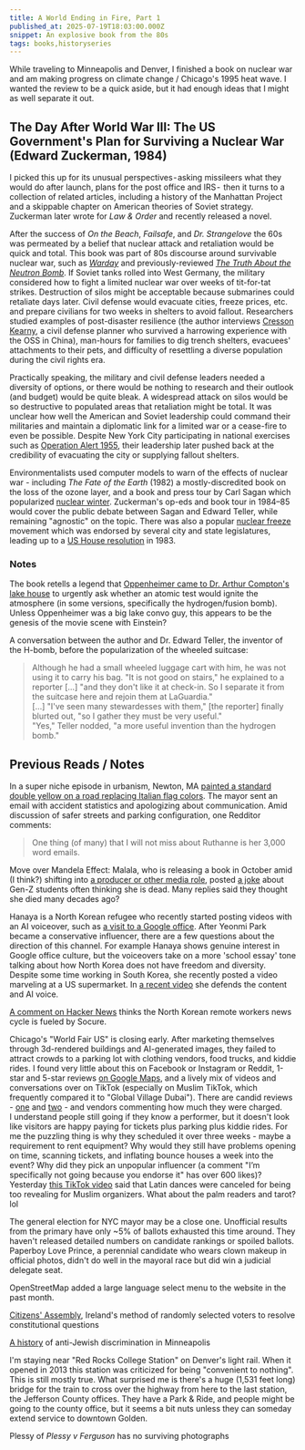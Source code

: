 ```yaml
---
title: A World Ending in Fire, Part 1
published_at: 2025-07-19T18:03:00.000Z
snippet: An explosive book from the 80s
tags: books,historyseries
---
```


While traveling to Minneapolis and Denver, I finished a book on nuclear war and am making progress on climate change / Chicago's 1995 heat wave. I wanted the review to be a quick aside, but it had enough ideas that I might as well separate it out.

## The Day After World War III: The US Government's Plan for Surviving a Nuclear War (Edward Zuckerman, 1984)

I picked this up for its unusual perspectives - asking missileers what they would do after launch, plans for the post office and IRS -  then it turns to a collection of related articles, including a history of the Manhattan Project and a skippable chapter on American theories of Soviet strategy. Zuckerman later wrote for *Law & Order* and recently released a novel.

After the success of *On the Beach*, *Failsafe*, and *Dr. Strangelove* the 60s was permeated by a belief that nuclear attack and retaliation would be quick and total. This book was part of 80s discourse around survivable nuclear war, such as [*Warday*](https://en.wikipedia.org/wiki/Warday) and previously-reviewed [*The Truth About the Neutron Bomb*](https://medium.com/@mapmeld/reading-blog-august-2022-77728d056b00). If Soviet tanks rolled into West Germany, the military considered how to fight a limited nuclear war over weeks of tit-for-tat strikes. Destruction of silos might be acceptable because submarines could retaliate days later. Civil defense would evacuate cities, freeze prices, etc. and prepare civilians for two weeks in shelters to avoid fallout.  Researchers studied examples of post-disaster resilience (the author interviews [Cresson Kearny](https://www.oism.org/nwss/s73p909.htm), a civil defense planner who survived a harrowing experience with the OSS in China), man-hours for families to dig trench shelters, evacuees' attachments to their pets, and difficulty of resettling a diverse population during the civil rights era.

Practically speaking, the military and civil defense leaders needed a diversity of options, or there would be nothing to research and their outlook (and budget) would be quite bleak. A widespread attack on silos would be so destructive to populated areas that retaliation might be total. It was unclear how well the American and Soviet leadership could command their militaries and maintain a diplomatic link for a limited war or a cease-fire to even be possible.  Despite New York City participating in national exercises such as [Operation Alert 1955](https://www.zinnedproject.org/news/tdih/nuclear-attack-drill-protest), their leadership later pushed back at the credibility of  evacuating the city or supplying fallout shelters.

Environmentalists used computer models to warn of the effects of nuclear war - including *The Fate of the Earth* (1982) a mostly-discredited book on the loss of the ozone layer, and a book and press tour by Carl Sagan which popularized [nuclear winter](https://www.youtube.com/watch?v=ihNf25Qjkic). Zuckerman's op-eds and book tour in 1984–85 would cover the public debate between Sagan and Edward Teller, while remaining "agnostic" on the topic. There was also a popular [nuclear freeze](https://www.armscontrol.org/act/2010-12/nuclear-freeze-and-its-impact) movement which was endorsed by several city and state legislatures, leading up to a [US House resolution](https://www.reaganlibrary.gov/archives/speech/statement-action-house-representatives-nuclear-arms-freeze-resolution) in 1983.

### Notes

The book retells a legend that [Oppenheimer came to Dr. Arthur Compton's lake house](https://www.9and10news.com/2023/07/21/northern-michigan-played-a-small-role-in-oppenheimer-manhattan-project/) to urgently ask whether an atomic test would ignite the atmosphere (in some versions, specifically the hydrogen/fusion bomb). Unless Oppenheimer was a big lake convo guy, this appears to be the genesis of the movie scene with Einstein?

A conversation between the author and Dr. Edward Teller, the inventor of the H-bomb, before the popularization of the wheeled suitcase:

> Although he had a small wheeled luggage cart with him, he was not using it to carry his bag. "It is not good on stairs," he explained to a reporter […] "and they don't like it at check-in. So I separate it from the suitcase here and rejoin them at LaGuardia."<br/>
> […] "I've seen many stewardesses with them," [the reporter] finally blurted out, "so I gather they must be very useful."<br/>
> "Yes," Teller nodded, "a more useful invention than the hydrogen bomb."

## Previous Reads / Notes

In a super niche episode in urbanism, Newton, MA [painted a standard double yellow on a road replacing Italian flag colors](https://www.reddit.com/r/newtonma/comments/1lzygrk/mayor_fuller_email_on_adams_street_italian_flag/). The mayor sent an email with accident statistics and apologizing about communication. Amid discussion of safer streets and parking configuration, one  Redditor comments:
> One thing (of many) that I will not miss about Ruthanne is her 3,000 word emails.

Move over Mandela Effect: Malala, who is releasing a book in October amid (I think?) shifting into [a producer or other media role](https://variety.com/2022/global/features/malala-yousafzai-apple-tv-berlanti-productions-1235383600/), posted [a joke](https://www.instagram.com/p/DMNsBfBITIM/) about Gen-Z students often thinking she is dead. Many replies said they thought she died many decades ago?

Hanaya is a North Korean refugee who recently started posting videos with an AI voiceover,
such as [a visit to a Google office](https://www.youtube.com/watch?v=ojdgqBn7yBQ). After Yeonmi Park became a conservative influencer, there are a few questions about the direction of this channel. For example Hanaya shows genuine interest in Google office culture, but the voiceovers take on a more 'school essay' tone talking about how North Korea does not have freedom and diversity. Despite some time working in South Korea, she recently posted a video marveling at a US supermarket. In [a recent video](https://www.youtube.com/watch?v=Ilad8_lNFa0) she defends the content and AI voice.

[A comment on Hacker News](https://news.ycombinator.com/item?id=44550195) thinks the North Korean remote workers news cycle is fueled by Socure.

Chicago's "World Fair US" is closing early. After marketing themselves through 3d-rendered buildings and AI-generated images, they failed to attract crowds to a parking lot with clothing vendors, food trucks, and kiddie rides. I found very little about this on Facebook or Instagram or Reddit, 1-star and 5-star reviews [on Google Maps](https://maps.app.goo.gl/s9weXjQfYx9dvVxv9), and a lively mix of videos and conversations over on TikTok (especially on Muslim TikTok, which frequently compared it to "Global Village Dubai"). There are candid reviews - [one](https://www.tiktok.com/@inarapirani/video/7526694005220887822) and [two](https://www.tiktok.com/@proyappersamah/video/7527036930953907511) - and vendors commenting how much they were charged.<br/>
I understand people still going if they know a performer, but it doesn't look like visitors are happy paying for tickets plus parking plus kiddie rides. For me the puzzling thing is why they scheduled it over three weeks - maybe a requirement to rent equipment? Why would they still have problems opening on time, scanning tickets, and inflating bounce houses a week into the event? Why did they pick an unpopular influencer (a comment "I’m specifically not going because you endorse it" has over 600 likes)? Yesterday [this TikTok video](https://www.tiktok.com/@la_latina_arabia/video/7528563203652046094) said that Latin dances were canceled for being too revealing for Muslim organizers. What about the palm readers and tarot? lol

The general election for NYC mayor may be a close one. Unofficial results from the primary have only ~5% of ballots exhausted this time around. They haven't released detailed numbers on candidate rankings or spoiled ballots. Paperboy Love Prince, a perennial candidate who wears clown makeup in official photos, didn't do well in the mayoral race but did win a judicial delegate seat.

OpenStreetMap added a large language select menu to the website in the past month.

[Citizens' Assembly](https://en.wikipedia.org/wiki/Citizens%27_Assembly_\(Ireland\)), Ireland's method of randomly selected voters to resolve constitutional questions

[A history](https://archive.mpr.org/stories/1992/09/21/no-jews-allowed) of anti-Jewish discrimination in Minneapolis

I'm staying near "Red Rocks College Station" on Denver's light rail. When it opened in 2013 this station was criticized for being "convenient to nothing". This is still mostly true. What surprised me is there's a huge (1,531 feet long) bridge for the train to cross over the highway from here to the last station, the Jefferson County offices. They have a Park & Ride, and people might be going to the county office, but it seems a bit nuts unless they can someday extend service to downtown Golden.

Plessy of *Plessy v Ferguson* has no surviving photographs

<br/>
<br/>
<br/>
